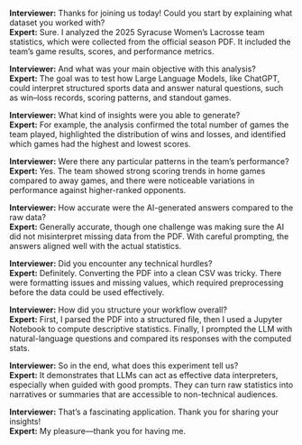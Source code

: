 **Interviewer:** Thanks for joining us today! Could you start by explaining what dataset you worked with?  
**Expert:** Sure. I analyzed the 2025 Syracuse Women’s Lacrosse team statistics, which were collected from the official season PDF. It included the team’s game results, scores, and performance metrics.  

**Interviewer:** And what was your main objective with this analysis?  
**Expert:** The goal was to test how Large Language Models, like ChatGPT, could interpret structured sports data and answer natural questions, such as win–loss records, scoring patterns, and standout games.  

**Interviewer:** What kind of insights were you able to generate?  
**Expert:** For example, the analysis confirmed the total number of games the team played, highlighted the distribution of wins and losses, and identified which games had the highest and lowest scores.  

**Interviewer:** Were there any particular patterns in the team’s performance?  
**Expert:** Yes. The team showed strong scoring trends in home games compared to away games, and there were noticeable variations in performance against higher-ranked opponents.  

**Interviewer:** How accurate were the AI-generated answers compared to the raw data?  
**Expert:** Generally accurate, though one challenge was making sure the AI did not misinterpret missing data from the PDF. With careful prompting, the answers aligned well with the actual statistics.  

**Interviewer:** Did you encounter any technical hurdles?  
**Expert:** Definitely. Converting the PDF into a clean CSV was tricky. There were formatting issues and missing values, which required preprocessing before the data could be used effectively.  

**Interviewer:** How did you structure your workflow overall?  
**Expert:** First, I parsed the PDF into a structured file, then I used a Jupyter Notebook to compute descriptive statistics. Finally, I prompted the LLM with natural-language questions and compared its responses with the computed stats.  

**Interviewer:** So in the end, what does this experiment tell us?  
**Expert:** It demonstrates that LLMs can act as effective data interpreters, especially when guided with good prompts. They can turn raw statistics into narratives or summaries that are accessible to non-technical audiences.  

**Interviewer:** That’s a fascinating application. Thank you for sharing your insights!  
**Expert:** My pleasure—thank you for having me.
